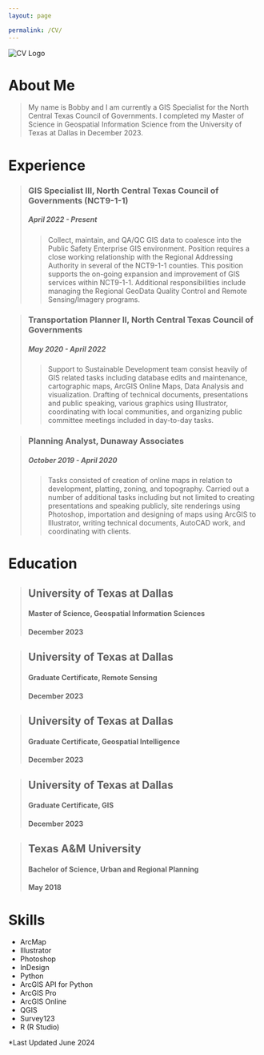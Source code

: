 ```yaml
---
layout: page

permalink: /CV/
---
```

![CV Logo](https://robertkozub.github.io/images/cv.png)

# About Me
> My name is Bobby and I am currently a GIS Specialist for the North Central Texas Council of Governments. I completed my Master of Science in Geospatial Information Science from the University of Texas at Dallas in December 2023.

# Experience
> ### GIS Specialist III, North Central Texas Council of Governments (NCT9-1-1)
> ##### April 2022 - Present
>> Collect, maintain, and QA/QC GIS data to coalesce into the Public Safety Enterprise GIS environment. Position requires a close working relationship with the Regional Addressing Authority in several of the NCT9-1-1 counties. This position supports the on-going expansion and improvement of GIS services within NCT9-1-1. Additional responsibilities include managing the Regional GeoData Quality Control and Remote Sensing/Imagery programs.

> ### Transportation Planner II, North Central Texas Council of Governments
> ##### May 2020 - April 2022
>> Support to Sustainable Development team consist heavily of GIS related tasks including database edits and maintenance, cartographic maps, ArcGIS Online Maps, Data Analysis and visualization. Drafting of technical documents, presentations and public speaking, various graphics using Illustrator, coordinating with local communities, and organizing public committee meetings included in day-to-day tasks.

> ### Planning Analyst, Dunaway Associates
> ##### October 2019 - April 2020
>> Tasks consisted of creation of online maps in relation to development, platting, zoning, and topography. Carried out a number of additional tasks including but not limited to creating presentations and speaking publicly, site renderings using Photoshop, importation and designing of maps using ArcGIS to Illustrator, writing technical documents, AutoCAD work, and coordinating with clients.

# Education

> ## University of Texas at Dallas 
> #### Master of Science, Geospatial Information Sciences
> #### December 2023

> ## University of Texas at Dallas
> #### Graduate Certificate, Remote Sensing
> #### December 2023

> ## University of Texas at Dallas 
> #### Graduate Certificate, Geospatial Intelligence
> #### December 2023

> ## University of Texas at Dallas 
> #### Graduate Certificate, GIS
> #### December 2023

> ## Texas A&M University 
> #### Bachelor of Science, Urban and Regional Planning
> #### May 2018

# Skills
- ArcMap
- Illustrator
- Photoshop
- InDesign
- Python
- ArcGIS API for Python
- ArcGIS Pro
- ArcGIS Online
- QGIS
- Survey123
- R (R Studio)

*Last Updated June 2024

